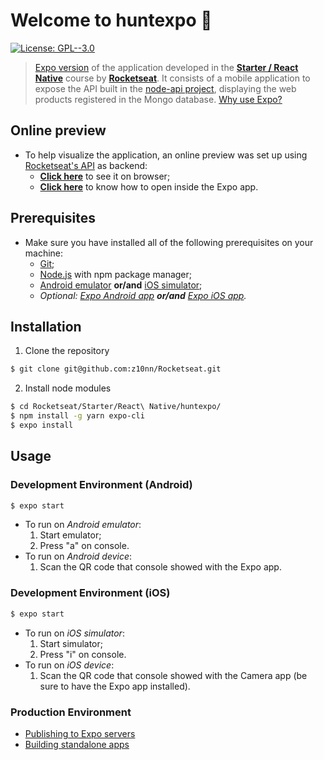 # Welcome to huntexpo 👋
[![License: GPL--3.0](https://img.shields.io/badge/License-GPL--3.0-yellow.svg)](https://www.gnu.org/licenses/gpl-3.0.en.html)

> [Expo version](https://expo.io/) of the application developed in the **[Starter / React Native](https://rocketseat.com.br/starter)** course by **[Rocketseat](https://rocketseat.com.br/)**.
> It consists of a mobile application to expose the API built in the [node-api project](https://z10nn.github.io/Rocketseat/Starter/NodeJS/node-api/), displaying the web products registered in the Mongo database.
> [Why use Expo?](https://docs.expo.io/workflow/already-used-react-native/)

## Online preview
* To help visualize the application, an online preview was set up using [Rocketseat's API](https://rocketseat-node.herokuapp.com/api/products) as backend:
  * **[Click here]()** to see it on browser;
  * **[Click here](https://expo.io/@z10n/huntexpo)** to know how to open inside the Expo app.

## Prerequisites
* Make sure you have installed all of the following prerequisites on your machine:
  * [Git](https://git-scm.com/downloads);
  * [Node.js](https://nodejs.org/en/download/) with npm package manager;
  * [Android emulator](https://react-native.rocketseat.dev/android/emulador) **or/and** [iOS simulator](https://react-native.rocketseat.dev/ios/macos);
  * *Optional: [Expo Android app](https://play.google.com/store/apps/details?id=host.exp.exponent) **or/and** [Expo iOS app](https://apps.apple.com/us/app/expo-client/id982107779).*

## Installation
1. Clone the repository
```sh
$ git clone git@github.com:z10nn/Rocketseat.git
```
2. Install node modules
```sh
$ cd Rocketseat/Starter/React\ Native/huntexpo/
$ npm install -g yarn expo-cli
$ expo install
```

## Usage
### Development Environment (Android)
```sh
$ expo start
```
* To run on *Android emulator*:
  1. Start emulator;
  1. Press "a" on console.
* To run on *Android device*:
  1. Scan the QR code that console showed with the Expo app.

### Development Environment (iOS)
```sh
$ expo start
```
* To run on *iOS simulator*:
  1. Start simulator;
  1. Press "i" on console.
* To run on *iOS device*:
  1. Scan the QR code that console showed with the Camera app (be sure to have the Expo app installed).

### Production Environment
* [Publishing to Expo servers](https://docs.expo.io/workflow/publishing/)
* [Building standalone apps](https://docs.expo.io/distribution/building-standalone-apps/)
